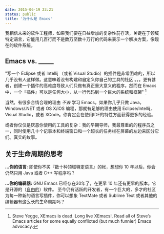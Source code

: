 ```yaml
---
date: 2015-06-19 23:21
status: public
title: '为什么是 Emacs'
---
```


我相信未来的软件工程师，如果我们要在日益增加的复杂性前存活，关键在于领域特定语言，它能用几百行而不是数万至数十万行的代码来表示一个解决方案，像现在的软件系统。

## Emacs vs. _____

"写一个 Eclipse 或者 Intellij （或者 Visual Studio）的插件是非常困难的，所以几乎没有人这样做。这意味着没有构建和自定义你自己的工具的社区 。。。更有甚者，创建一个插件的高难度导致人们只做有真正重大意义的程序，然而在 Emacs 中，一个『插件』可以是任何大小，从一行代码到一个巨大的系统和框架" [^3]

当然，有很多合情合理的理由 *不去* 学习 Emacs。如果你几乎只做 Java，Windows/.NET 或者 OS X/iOS 编程，那就有足够的理由使用 Eclipse/Intellij，Visual Studio，或者 XCode。你肯定会在使用IDE的特性方面获得更多的经验。

或者你仅仅是厌恶你使用的工具的复杂：我的早期导师，我最尊重的的程序员之一，同时使用几十个记事本和终端窗口和一个超长的任务栏在屏幕的左边来区分它们。真实的故事。

## 关于生命周期的思考

**...你的语言:** 即使你不买『数十种领域特定语言』的帐，想想你 10 年以后，你会仍然只用 Java 或者 C++ 写程序吗？

**...你的编辑器:** GNU Emacs 已经存在30年了，在更早 10 年还有更早的版本。它是开源的（[自由的](http://www.gnu.org/philosophy/free-sw.html)）软件。
至今仍有活跃的开发者，有一个巨大的，多才的社区为每一种新的语言写插件，你可以想象 TextMate 或者 Sublime Text 或者其他的编辑器有这么长的生命周期吗？


[^3]: Steve Yegge, XEmacs is dead. Long live XEmacs!. Read all of Steve’s Emacs articles for some equally conflicted (but much funnier) Emacs advocacy.
